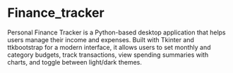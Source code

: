 # Finance_tracker
Personal Finance Tracker is a Python-based desktop application that helps users manage their income and expenses. Built with Tkinter and ttkbootstrap for a modern interface, it allows users to set monthly and category budgets, track transactions, view spending summaries with charts, and toggle between light/dark themes. 
